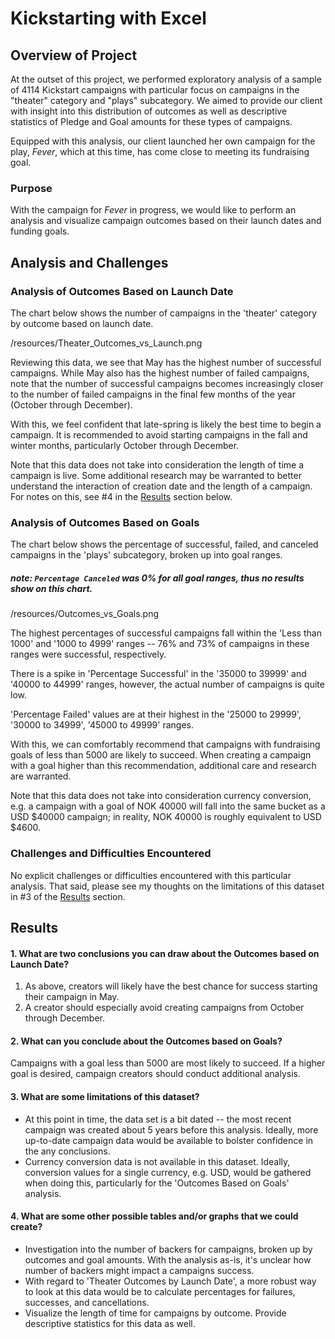 # Kickstarting with Excel

## Overview of Project

At the outset of this project, we performed exploratory analysis of a sample of 4114 Kickstart campaigns with particular focus on campaigns in the "theater" category and "plays" subcategory. We aimed to provide our client with insight into this distribution of outcomes as well as descriptive statistics of Pledge and Goal amounts for these types of campaigns.

Equipped with this analysis, our client launched her own campaign for the play, _Fever_, which at this time, has come close to meeting its fundraising goal.

### Purpose

With the campaign for _Fever_ in progress, we would like to perform an analysis and visualize campaign outcomes based on their launch dates and funding goals.


## Analysis and Challenges

### Analysis of Outcomes Based on Launch Date

The chart below shows the number of campaigns in the 'theater' category by outcome based on launch date.

/resources/Theater_Outcomes_vs_Launch.png

Reviewing this data, we see that May has the highest number of successful campaigns. While May also has the highest number of failed campaigns, note that the number of successful campaigns becomes increasingly closer to the number of failed campaigns in the final few months of the year (October through December).

With this, we feel confident that late-spring is likely the best time to begin a campaign. It is recommended to avoid starting campaigns in the fall and winter months, particularly October through December.

Note that this data does not take into consideration the length of time a campaign is live. Some additional research may be warranted to better understand the interaction of creation date and the length of a campaign. For notes on this, see #4 in the [Results](#results) section below.

### Analysis of Outcomes Based on Goals

The chart below shows the percentage of successful, failed, and canceled campaigns in the 'plays' subcategory, broken up into goal ranges.

##### _note:_ `Percentage Canceled` was 0% for all goal ranges, thus no results show on this chart.  

/resources/Outcomes_vs_Goals.png

The highest percentages of successful campaigns fall within the 'Less than 1000' and '1000 to 4999' ranges -- 76% and 73% of campaigns in these ranges were successful, respectively.

There is a spike in 'Percentage Successful' in the '35000 to 39999' and '40000 to 44999' ranges, however, the actual number of campaigns is quite low.

'Percentage Failed' values are at their highest in the '25000 to 29999', '30000 to 34999', '45000 to 49999' ranges.

With this, we can comfortably recommend that campaigns with fundraising goals of less than 5000 are likely to succeed. When creating a campaign with a goal higher than this recommendation, additional care and research are warranted.

Note that this data does not take into consideration currency conversion, e.g. a campaign with a goal of NOK 40000 will fall into the same bucket as a USD $40000 campaign; in reality, NOK 40000 is roughly equivalent to USD $4600.


### Challenges and Difficulties Encountered

No explicit challenges or difficulties encountered with this particular analysis. That said, please see my thoughts on the limitations of this dataset in #3 of the [Results](#results) section.


## Results

#### 1. What are two conclusions you can draw about the Outcomes based on Launch Date?

1. As above, creators will likely have the best chance for success starting their campaign in May.
2. A creator should especially avoid creating campaigns from October through December.

#### 2. What can you conclude about the Outcomes based on Goals?

Campaigns with a goal less than 5000 are most likely to succeed. If a higher goal is desired, campaign creators should conduct additional analysis.

#### 3. What are some limitations of this dataset?

* At this point in time, the data set is a bit dated -- the most recent campaign was created about 5 years before this analysis. Ideally, more up-to-date campaign data would be available to bolster confidence in the any conclusions.
* Currency conversion data is not available in this dataset. Ideally, conversion values for a single currency, e.g. USD, would be gathered when doing this, particularly for the 'Outcomes Based on Goals' analysis.


#### 4. What are some other possible tables and/or graphs that we could create?

* Investigation into the number of backers for campaigns, broken up by outcomes and goal amounts. With the analysis as-is, it's unclear how number of backers might impact a campaigns success.
* With regard to 'Theater Outcomes by Launch Date', a more robust way to look at this data would be to calculate percentages for failures, successes, and cancellations.
* Visualize the length of time for campaigns by outcome. Provide descriptive statistics for this data as well.  

